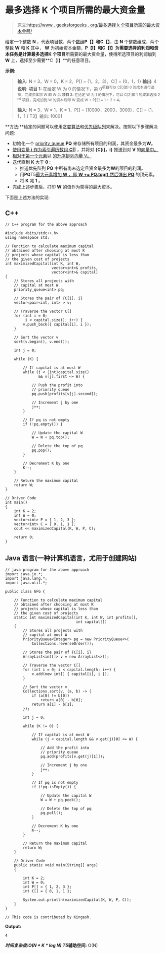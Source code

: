 # 最多选择 K 个项目所需的最大资金量

> 原文:[https://www . geeksforgeeks . org/最多选择 k 个项目所需的最大资本金额/](https://www.geeksforgeeks.org/maximum-amount-of-capital-required-for-selecting-at-most-k-projects/)

给定一个整数 **N** ，代表项目数，两个[数组](https://www.geeksforgeeks.org/introduction-to-arrays/)**P【】**和**C【】**，由 **N** 个整数组成，两个整数 **W** 和 **K** 其中， **W** 为初始资本金额，**P【I】**和**C【I】**为需要选择的利润和资本任务是计算最多选择**K 个项目**所需要的最大资金量，使得所选项目的利润加到 **W** 上，选择至少需要**C【I】**的任意项目。

**示例:**

> **输入:** N = 3，W = 0，K = 2，P[] = {1，2，3}，C[] = {0，1，1}
> **输出:** 4
> **说明:**
> **项目 1:** 在给定 W 为 0 的情况下，第 0<sup>项目可以 C[0]即 0 的成本进行选择，完成资本加 W 即 W 后
> **项目 2:** 在给定 W 为 1 的情况下，可以 C[2]即 1 的成本选择 2 <sup>nd</sup> 项目，完成加到 W 的资本后即 W 变成 W + P[2] = 1 + 3 = 4。</sup>
> 
> **输入:** N = 3，W = 1，K = 1，P[] = {10000，2000，3000}，C[] = {1，1，1 }
> T3】输出: 10001

**方法:**给定的问题可以使用[贪婪算法](https://www.geeksforgeeks.org/greedy-algorithms/)和[优先级队列](https://www.geeksforgeeks.org/priority-queue-in-cpp-stl/)来解决。按照以下步骤解决问题:

*   初始化一个 [priority_queue](https://www.geeksforgeeks.org/priority-queue-in-cpp-stl/) **PQ** 来存储所有项目的利润，其资金最多为**W**。
*   [使用变量 **i** 作为索引遍历数组 **C[]**](https://www.geeksforgeeks.org/c-program-to-traverse-an-array/) ，并将对 **{C[i]，i}** 推送到对 **V** 的[向量中。](https://www.geeksforgeeks.org/sorting-vector-of-pairs-in-c-set-1-sort-by-first-and-second/)
*   [相对于第一个元素](https://www.geeksforgeeks.org/sorting-vector-of-pairs-in-c-set-1-sort-by-first-and-second/)以 [的升序排列向量 V。](https://www.geeksforgeeks.org/sorting-vector-of-pairs-in-c-set-1-sort-by-first-and-second/)
*   迭代直到 **K** 大于 **0** :
    *   推送优先队列 **PQ** 中所有尚未选定且资金最多为**W**的项目的利润。
    *   用**PQ**T5[最大元素增加 **W** ，即 **W += PQ.top()** 然后](https://www.geeksforgeeks.org/k-th-greatest-element-in-a-max-heap/)[弹出 **PQ**](https://www.geeksforgeeks.org/priority_queuepush-priority_queuepop-c-stl/) 的顶元素。
    *   将 **K** 减 **1** 。
*   完成上述步骤后，打印 **W** 的值作为获得的最大资本。

下面是上述方法的实现:

## C++

```
// C++ program for the above approach

#include <bits/stdc++.h>
using namespace std;

// Function to calculate maximum capital
// obtained after choosing at most K
// projects whose capital is less than
// the given cost of projects
int maximizedCapital(int K, int W,
                     vector<int>& profits,
                     vector<int>& capital)
{
    // Stores all projects with
    // capital at most W
    priority_queue<int> pq;

    // Stores the pair of {C[i], i}
    vector<pair<int, int> > v;

    // Traverse the vector C[]
    for (int i = 0;
         i < capital.size(); i++) {
        v.push_back({ capital[i], i });
    }

    // Sort the vector v
    sort(v.begin(), v.end());

    int j = 0;

    while (K) {

        // If capital is at most W
        while (j < (int)capital.size()
               && v[j].first <= W) {

            // Push the profit into
            // priority queue
            pq.push(profits[v[j].second]);

            // Increment j by one
            j++;
        }

        // If pq is not empty
        if (!pq.empty()) {

            // Update the capital W
            W = W + pq.top();

            // Delete the top of pq
            pq.pop();
        }

        // Decrement K by one
        K--;
    }

    // Return the maximum capital
    return W;
}

// Driver Code
int main()
{
    int K = 2;
    int W = 0;
    vector<int> P = { 1, 2, 3 };
    vector<int> C = { 0, 1, 1 };
    cout << maximizedCapital(K, W, P, C);

    return 0;
}
```

## Java 语言(一种计算机语言，尤用于创建网站)

```
// java program for the above approach
import java.io.*;
import java.lang.*;
import java.util.*;

public class GFG {

    // Function to calculate maximum capital
    // obtained after choosing at most K
    // projects whose capital is less than
    // the given cost of projects
    static int maximizedCapital(int K, int W, int profits[],
                                int capital[])
    {
        // Stores all projects with
        // capital at most W
        PriorityQueue<Integer> pq = new PriorityQueue<>(
            Collections.reverseOrder());

        // Stores the pair of {C[i], i}
        ArrayList<int[]> v = new ArrayList<>();

        // Traverse the vector C[]
        for (int i = 0; i < capital.length; i++) {
            v.add(new int[] { capital[i], i });
        }

        // Sort the vector v
        Collections.sort(v, (a, b) -> {
            if (a[0] != b[0])
                return a[0] - b[0];
            return a[1] - b[1];
        });

        int j = 0;

        while (K != 0) {

            // If capital is at most W
            while (j < capital.length && v.get(j)[0] <= W) {

                // Add the profit into
                // priority queue
                pq.add(profits[v.get(j)[1]]);

                // Increment j by one
                j++;
            }

            // If pq is not empty
            if (!pq.isEmpty()) {

                // Update the capital W
                W = W + pq.peek();

                // Delete the top of pq
                pq.poll();
            }

            // Decrement K by one
            K--;
        }

        // Return the maximum capital
        return W;
    }

    // Driver Code
    public static void main(String[] args)
    {

        int K = 2;
        int W = 0;
        int P[] = { 1, 2, 3 };
        int C[] = { 0, 1, 1 };

        System.out.println(maximizedCapital(K, W, P, C));
    }
}

// This code is contributed by Kingash.
```

**Output:** 

```
4
```

***时间复杂度:**O(N * K * log N)*
T5**辅助空间:** O(N)